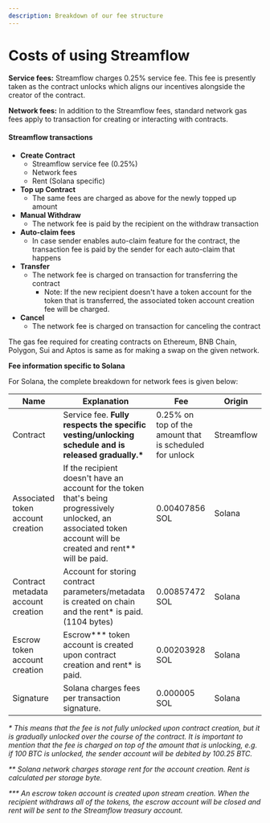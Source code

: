 ```yaml
---
description: Breakdown of our fee structure
---
```


# Costs of using Streamflow

**Service fees:** Streamflow charges 0.25% service fee. This fee is presently taken as the contract unlocks which aligns our incentives alongside the creator of the contract.

**Network fees:** In addition to the Streamflow fees, standard network gas fees apply to transaction for creating or interacting with contracts.&#x20;

#### Streamflow transactions <a href="#streamflow-transactions" id="streamflow-transactions"></a>

* **Create Contract**
  * Streamflow service fee (0.25%)
  * Network fees
  * Rent (Solana specific)
* **Top up Contract**&#x20;
  * The same fees are charged as above for the newly topped up amount
* **Manual Withdraw**&#x20;
  * The network fee is paid by the recipient on the withdraw transaction
* **Auto-claim fees**&#x20;
  * In case sender enables auto-claim feature for the contract, the transaction fee is paid by the sender for each auto-claim that happens
* **Transfer**&#x20;
  * The network fee is charged on transaction for transferring the contract&#x20;
    * Note: If the new recipient doesn't have a token account for the token that is transferred, the associated token account creation fee will be charged.
* **Cancel**&#x20;
  * The network fee is charged on transaction for canceling the contract

The gas fee required for creating contracts on Ethereum, BNB Chain, Polygon, Sui and Aptos is same as for making a swap on the given network.&#x20;



**Fee information specific to Solana**

For Solana, the complete breakdown for network fees is given below:

| Name                               | Explanation                                                                                                                                                        | Fee                                                     | Origin     |
| ---------------------------------- | ------------------------------------------------------------------------------------------------------------------------------------------------------------------ | ------------------------------------------------------- | ---------- |
| Contract                           | Service fee. **Fully respects the specific vesting/unlocking schedule and is released gradually.\***                                                               | 0.25% on top of the amount that is scheduled for unlock | Streamflow |
| Associated token account creation  | If the recipient doesn't have an account for the token that's being progressively unlocked, an associated token account will be created and rent\*\* will be paid. | 0.00407856 SOL                                          | Solana     |
| Contract metadata account creation | Account for storing contract parameters/metadata is created on chain and the rent\* is paid. (1104 bytes)                                                          | 0.00857472 SOL                                          | Solana     |
| Escrow token account creation      | Escrow\*\*\* token account is created upon contract creation and rent\* is paid.                                                                                   | 0.00203928 SOL                                          | Solana     |
| Signature                          | Solana charges fees per transaction signature.                                                                                                                     | 0.000005 SOL                                            | Solana     |

_\* This means that the fee is not fully unlocked upon contract creation, but it is gradually unlocked over the course of the contract. It is important to mention that the fee is charged on top of the amount that is unlocking, e.g. if 100 BTC is unlocked, the sender account will be debited by 100.25 BTC._

_\*\* Solana network charges storage rent for the account creation._ _Rent is calculated per storage byte._

_\*\*\* An escrow token account is created upon stream creation. When the recipient withdraws all of the tokens, the escrow account will be closed and rent will be sent to the Streamflow treasury account._

#### &#x20;<a href="#streamflow-transactions" id="streamflow-transactions"></a>
